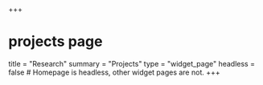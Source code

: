 +++
# projects page
title = "Research"
summary = "Projects"
type = "widget_page"
headless = false  # Homepage is headless, other widget pages are not.
+++
